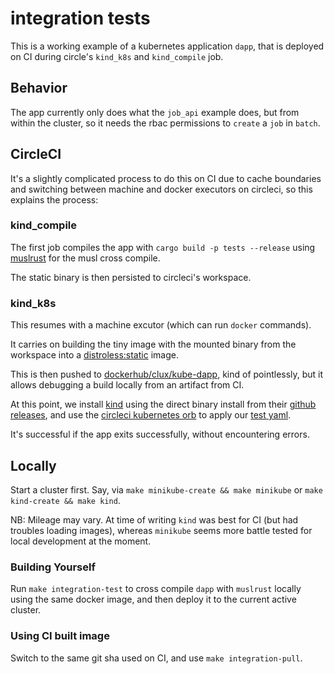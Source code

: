 # integration tests

This is a working example of a kubernetes application `dapp`, that is deployed on CI during circle's `kind_k8s` and `kind_compile` job.

## Behavior
The app currently only does what the `job_api` example does, but from within the cluster, so it needs the rbac permissions to `create` a `job` in `batch`.

## CircleCI
It's a slightly complicated process to do this on CI due to cache boundaries and switching between machine and docker executors on circleci, so this explains the process:

### kind_compile
The first job compiles the app with `cargo build -p tests --release` using [muslrust](https://github.com/clux/muslrust) for the musl cross compile.

The static binary is then persisted to circleci's workspace.

### kind_k8s
This resumes with a machine excutor (which can run `docker` commands).

It carries on building the tiny image with the mounted binary from the workspace into a [distroless:static](https://github.com/GoogleContainerTools/distroless) image.

This is then pushed to [dockerhub/clux/kube-dapp](https://hub.docker.com/repository/docker/clux/kube-dapp/tags), kind of pointlessly, but it allows debugging a build locally from an artifact from CI.

At this point, we install [kind](https://kind.sigs.k8s.io/) using the direct binary install from their [github releases](https://github.com/kubernetes-sigs/kind/releases), and use the [circleci kubernetes orb](https://circleci.com/orbs/registry/orb/circleci/kubernetes) to apply our [test yaml](./deployment.yaml).

It's successful if the app exits successfully, without encountering errors.

## Locally
Start a cluster first. Say, via `make minikube-create && make minikube` or `make kind-create && make kind`.

NB: Mileage may vary. At time of writing `kind` was best for CI (but had troubles loading images), whereas `minikube` seems more battle tested for local development at the moment.

### Building Yourself
Run `make integration-test` to cross compile `dapp` with `muslrust` locally using the same docker image, and then deploy it to the current active cluster.

### Using CI built image
Switch to the same git sha used on CI, and use `make integration-pull`.
